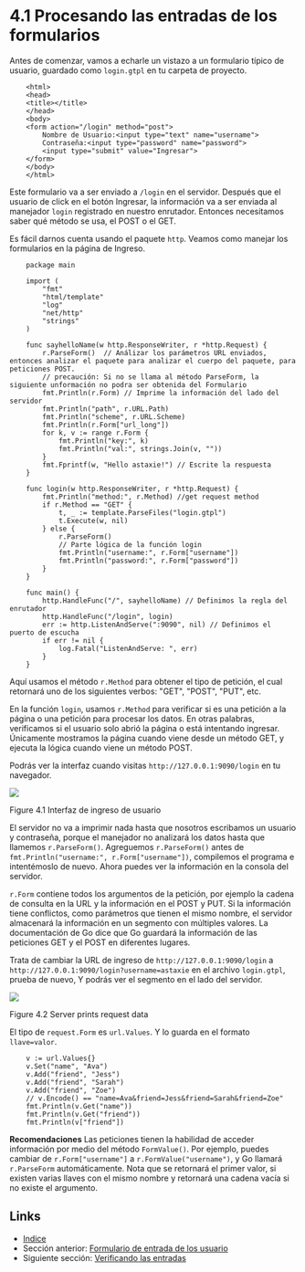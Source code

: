 # 4.1 Procesando las entradas de los formularios

Antes de comenzar, vamos a echarle un vistazo a un formulario típico de usuario, guardado como `login.gtpl` en tu carpeta de proyecto.

```
	<html>
	<head>
	<title></title>
	</head>
	<body>
	<form action="/login" method="post">
    	Nombre de Usuario:<input type="text" name="username">
    	Contraseña:<input type="password" name="password">
    	<input type="submit" value="Ingresar">
	</form>
	</body>
	</html>
```

Este formulario va a ser enviado a `/login` en el servidor. Después que el usuario de click en el botón Ingresar, la información va a ser enviada al manejador `login` registrado en nuestro enrutador. Entonces necesitamos saber qué método se usa, el POST o el GET.

Es fácil darnos cuenta usando el paquete `http`. Veamos como manejar los formularios en la página de Ingreso.

```
	package main

	import (
		"fmt"
		"html/template"
		"log"
		"net/http"
		"strings"
	)

	func sayhelloName(w http.ResponseWriter, r *http.Request) {
		r.ParseForm()  // Análizar los parámetros URL enviados, entonces analizar el paquete para analizar el cuerpo del paquete, para peticiones POST.
		// precaución: Si no se llama al método ParseForm, la siguiente unformación no podra ser obtenida del Formulario
		fmt.Println(r.Form) // Imprime la información del lado del servidor
		fmt.Println("path", r.URL.Path)
		fmt.Println("scheme", r.URL.Scheme)
		fmt.Println(r.Form["url_long"])
		for k, v := range r.Form {
			fmt.Println("key:", k)
			fmt.Println("val:", strings.Join(v, ""))
		}
		fmt.Fprintf(w, "Hello astaxie!") // Escrite la respuesta
	}

	func login(w http.ResponseWriter, r *http.Request) {
		fmt.Println("method:", r.Method) //get request method
		if r.Method == "GET" {
			t, _ := template.ParseFiles("login.gtpl")
			t.Execute(w, nil)
		} else {
			r.ParseForm()
			// Parte lógica de la función login
			fmt.Println("username:", r.Form["username"])
			fmt.Println("password:", r.Form["password"])
		}
	}

	func main() {
		http.HandleFunc("/", sayhelloName) // Definimos la regla del enrutador
		http.HandleFunc("/login", login)
		err := http.ListenAndServe(":9090", nil) // Definimos el puerto de escucha
		if err != nil {
			log.Fatal("ListenAndServe: ", err)
		}
	}
```

Aquí usamos el método `r.Method` para obtener el tipo de petición, el cual retornará uno de los siguientes verbos: "GET", "POST", "PUT", etc.

En la función `login`, usamos `r.Method` para verificar si es una petición a la página o una petición para procesar los datos. En otras palabras, verificamos si el usuario solo abrió la página o está intentando ingresar. Únicamente mostramos la página cuando viene desde un método GET, y ejecuta la lógica cuando viene un método POST.

Podrás ver la interfaz cuando visitas `http://127.0.0.1:9090/login` en tu navegador.

![](images/4.1.login.png)

Figure 4.1 Interfaz de ingreso de usuario

El servidor no va a imprimir nada hasta que nosotros escribamos un usuario y contraseña, porque el manejador no analizará los datos hasta que llamemos `r.ParseForm()`. Agreguemos `r.ParseForm()` antes de `fmt.Println("username:", r.Form["username"])`, compilemos el programa e intentémoslo de nuevo. Ahora puedes ver la información en la consola del servidor.

`r.Form` contiene todos los argumentos de la petición, por ejemplo la cadena de consulta en la URL y la información en el POST y PUT. Si la información tiene conflictos, como parámetros que tienen el mismo nombre, el servidor almacenará la información en un segmento con múltiples valores. La documentación de Go dice que Go guardará la información de las peticiones GET y el POST en diferentes lugares.

Trata de cambiar la URL de ingreso de `http://127.0.0.1:9090/login` a `http://127.0.0.1:9090/login?username=astaxie` en el archivo `login.gtpl`, prueba de nuevo, Y podrás ver el segmento en el lado del servidor.

![](images/4.1.slice.png)

Figure 4.2 Server prints request data

El tipo de `request.Form` es `url.Values`. Y lo guarda en el formato `llave=valor`.

```
	v := url.Values{}
	v.Set("name", "Ava")
	v.Add("friend", "Jess")
	v.Add("friend", "Sarah")
	v.Add("friend", "Zoe")
	// v.Encode() == "name=Ava&friend=Jess&friend=Sarah&friend=Zoe"
	fmt.Println(v.Get("name"))
	fmt.Println(v.Get("friend"))
	fmt.Println(v["friend"])
```

**Recomendaciones** Las peticiones tienen la habilidad de acceder información por medio del método `FormValue()`. Por ejemplo, puedes cambiar de `r.Form["username"]` a `r.FormValue("username")`, y Go llamará `r.ParseForm` automáticamente. Nota que se retornará el primer valor, si existen varias llaves con el mismo nombre y retornará una cadena vacía si no existe el argumento.

## Links

* [Indice](preface.md)
* Sección anterior: [Formulario de entrada de los usuario](04.0.md)
* Siguiente sección: [Verificando las entradas](04.2.md)
